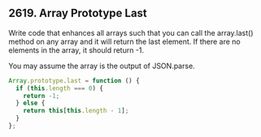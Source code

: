 ## 2619. Array Prototype Last

Write code that enhances all arrays such that you can call the array.last() method on any array and it will return the last element. If there are no elements in the array, it should return -1.

You may assume the array is the output of JSON.parse.

```javascript
Array.prototype.last = function () {
  if (this.length === 0) {
    return -1;
  } else {
    return this[this.length - 1];
  }
};
```

